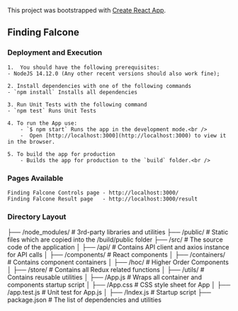 This project was bootstrapped with [Create React App](https://github.com/facebook/create-react-app).

## Finding Falcone

### Deployment and Execution 
    1.  You should have the following prerequisites:
    - NodeJS 14.12.0 (Any other recent versions should also work fine);

    2. Install dependencies with one of the following commands
    - `npm install` Installs all dependencies

    3. Run Unit Tests with the following command 
    - `npm test` Runs Unit Tests

    4. To run the App use:
        - `$ npm start` Runs the app in the development mode.<br />
        -  Open [http://localhost:3000](http://localhost:3000) to view it in the browser.

    5. To build the app for production 
        - Builds the app for production to the `build` folder.<br />


### Pages Available 
    Finding Falcone Controls page - http://localhost:3000/
    Finding Falcone Result page   - http://localhost:3000/result


### Directory Layout 


├── /node_modules/              # 3rd-party libraries and utilities
├── /public/                    # Static files which are copied into the /build/public folder
├── /src/                       # The source code of the application
│   ├── /api/                   # Contains API client and axios instance for API calls 
│   ├── /components/            # React components
│   ├── /containers/            # Contains component containers
│   ├── /hoc/                   # Higher Order Components  
│   ├── /store/                 # Contains all Redux related functions
│   ├── /utils/                 # Contains reusable utilities
│   ├── /App.js                 # Wraps all container and components startup script
│   ├── /App.css                # CSS style sheet for App
│   ├── /app.test.js            # Unit test for App.js
│   ├── /Index.js               # Startup script 
├── package.json                # The list of dependencies and utilities